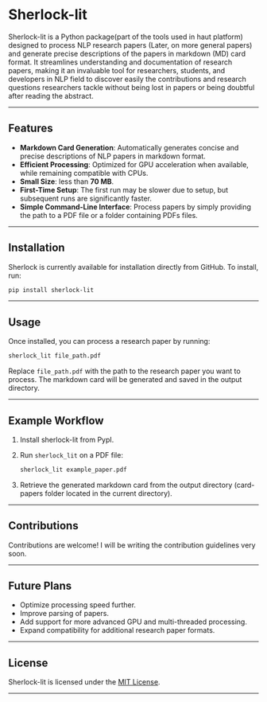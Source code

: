 # Sherlock-lit

Sherlock-lit is a Python package(part of the tools used in haut platform) designed to process NLP research papers (Later, on more general papers) and generate precise descriptions of the papers in markdown (MD) card format. It streamlines understanding and documentation of research papers, making it an invaluable tool for researchers, students, and developers in NLP field to discover easily the contributions and research questions researchers tackle without being lost in papers or being doubtful after reading the abstract.

---

## Features

- **Markdown Card Generation**: Automatically generates concise and precise descriptions of NLP papers in markdown format.
- **Efficient Processing**: Optimized for GPU acceleration when available, while remaining compatible with CPUs.
- **Small Size**: less than **70 MB**.
- **First-Time Setup**: The first run may be slower due to setup, but subsequent runs are significantly faster.
- **Simple Command-Line Interface**: Process papers by simply providing the path to a PDF file or a folder containing PDFs files.

---

## Installation

Sherlock is currently available for installation directly from GitHub. To install, run:

```bash
pip install sherlock-lit 
```

---

## Usage

Once installed, you can process a research paper by running:

```bash
sherlock_lit file_path.pdf
```

Replace `file_path.pdf` with the path to the research paper you want to process. The markdown card will be generated and saved in the output directory. 

---

## Example Workflow

1. Install sherlock-lit from PypI.
2. Run `sherlock_lit` on a PDF file:

   ```bash
   sherlock_lit example_paper.pdf
   ```

3. Retrieve the generated markdown card from the output directory (card-papers folder located in the current directory).

---

## Contributions

Contributions are welcome! I will be writing the contribution guidelines very soon.

---

## Future Plans

- Optimize processing speed further.
- Improve parsing of papers.
- Add support for more advanced GPU and multi-threaded processing.
- Expand compatibility for additional research paper formats.

---

## License

Sherlock-lit is licensed under the [MIT License](LICENSE).

---
